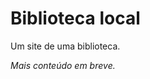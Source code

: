 # Biblioteca local

Um site de uma biblioteca.

_Mais conteúdo em breve._

<link>

<imagem>

<imagem>

<imagem>